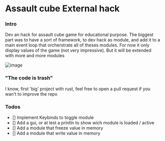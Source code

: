 # Assault cube External hack
### Intro
Dev an hack for assault cube game for educational purpose. The biggest part was to have a sort of framework, to dev hack as module, and add it to a main event loop that orcherstrate all of theses modules. 
For now it only display values of the game (not very impressive). But it will be extended with more and more modules

![image](https://github.com/jeremie-j/assault-cube-hack/assets/64561439/7d7b3c47-f5db-4c1e-859d-53f76de126fc)


### "The code is trash"
I know, first 'big' project with rust, feel free to open a pull request if you wan't to improve the repo

### Todos
- [] Implement Keybinds to toggle module
- [] Add a gui, or at lest a println to show wich module is loaded / active
- [] Add a module that freeze value in memory
- [] Add a module that write value in memory
